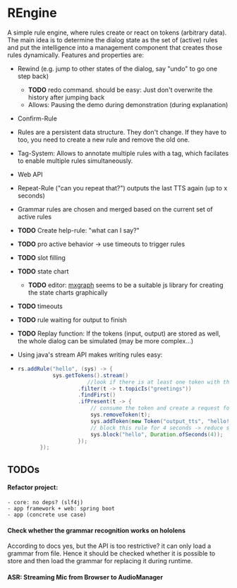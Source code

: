 # REngine

A simple rule engine, where rules create or react on tokens (arbitrary data). The main idea is to determine the dialog state as the set of (active) rules and put the intelligence into a management component that creates those rules dynamically. Features and properties are:

- Rewind (e.g. jump to other states of the dialog, say "undo" to go one step back)

   - **TODO** redo command. should be easy: Just don't overwrite the history after jumping back
   - Allows: Pausing the demo during demonstration (during explanation)

- Confirm-Rule

- Rules are a persistent data structure. They don't change. If they have to too, you need to create a new rule and remove the old one.

- Tag-System: Allows to annotate multiple rules with a tag, which facilates to enable multiple rules simultaneously. 

- Web API

- Repeat-Rule ("can you repeat that?") outputs the last TTS again (up to x seconds)

- Grammar rules are chosen and merged based on the current set of active rules

- **TODO** Create help-rule: "what can I say?"

- **TODO** pro active behavior -> use timeouts to trigger rules

- **TODO** slot filling

- **TODO** state chart

   - **TODO** editor: [mxgraph](https://jgraph.github.io/mxgraph/) seems to be a suitable js library for creating the state charts graphically

- **TODO** timeouts

- **TODO** rule waiting for output to finish

- **TODO** Replay function: If the tokens (input, output) are stored as well, the whole dialog can be simulated (may be more complex...)

- Using java's stream API makes writing rules easy: 

- ```java
  rs.addRule("hello", (sys) -> {
             sys.getTokens().stream()
                 		//look if there is at least one token with the topic 'greetings'
                     .filter(t -> t.topicIs("greetings"))
                     .findFirst()
                     .ifPresent(t -> {
                         // consume the token and create a request for tts
                         sys.removeToken(t);
                         sys.addToken(new Token("output_tts", "hello!"));
                         // block this rule for 4 seconds -> reduce spam 'hello'
                         sys.block("hello", Duration.ofSeconds(4));
                     });
         });
  ```

  
## TODOs

#### Refactor project:
    - core: no deps? (slf4j)
    - app framework + web: spring boot
    - app (concrete use case)

#### Check whether the grammar recognition works on hololens
According to docs yes, but the API is too restrictive? 
it can only load a grammar from file. 
Hence it should be checked whether it is possible to store and then load the grammar for replacing it during runtime.



#### ASR: Streaming Mic from Browser to AudioManager
